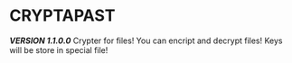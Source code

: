# CRYPTAPAST
***VERSION 1.1.0.0***
Crypter for files!
You can encript and decrypt files! Keys will be store in special file!
